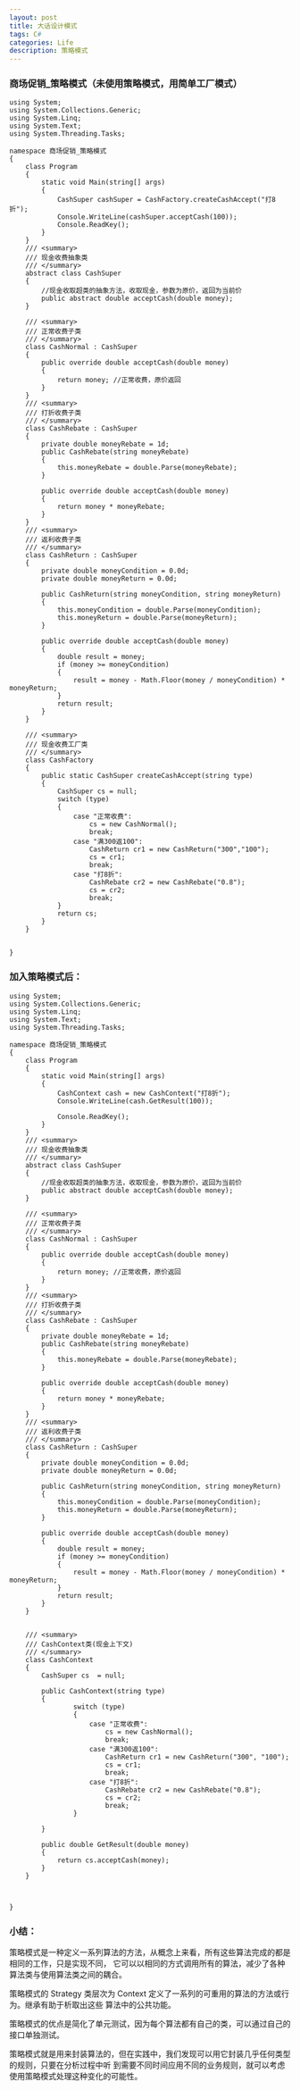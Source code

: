 ```yaml
---
layout: post
title: 大话设计模式
tags: C#
categories: Life
description: 策略模式
---
```




### 商场促销_策略模式（未使用策略模式，用简单工厂模式）

	using System;
	using System.Collections.Generic;
	using System.Linq;
	using System.Text;
	using System.Threading.Tasks;

	namespace 商场促销_策略模式
	{
		class Program
		{
			static void Main(string[] args)
			{
				CashSuper cashSuper = CashFactory.createCashAccept("打8折");
				Console.WriteLine(cashSuper.acceptCash(100));
				Console.ReadKey();
			}
		}
		/// <summary>
		/// 现金收费抽象类
		/// </summary>
		abstract class CashSuper
		{
			//现金收取超类的抽象方法，收取现金，参数为原价，返回为当前价
			public abstract double acceptCash(double money);
		}

		/// <summary>
		/// 正常收费子类
		/// </summary>
		class CashNormal : CashSuper
		{
			public override double acceptCash(double money)
			{
				return money; //正常收费，原价返回
			}
		}
		/// <summary>
		/// 打折收费子类
		/// </summary>
		class CashRebate : CashSuper
		{
			private double moneyRebate = 1d;
			public CashRebate(string moneyRebate)
			{
				this.moneyRebate = double.Parse(moneyRebate);
			}

			public override double acceptCash(double money)
			{
				return money * moneyRebate;
			}
		}
		/// <summary>
		/// 返利收费子类
		/// </summary>
		class CashReturn : CashSuper
		{
			private double moneyCondition = 0.0d;
			private double moneyReturn = 0.0d;

			public CashReturn(string moneyCondition, string moneyReturn)
			{
				this.moneyCondition = double.Parse(moneyCondition);
				this.moneyReturn = double.Parse(moneyReturn);
			}

			public override double acceptCash(double money)
			{
				double result = money;
				if (money >= moneyCondition)
				{
					result = money - Math.Floor(money / moneyCondition) * moneyReturn;
				}
				return result;
			}
		}

		/// <summary>
		/// 现金收费工厂类
		/// </summary>
		class CashFactory
		{
			public static CashSuper createCashAccept(string type)
			{
				CashSuper cs = null;
				switch (type)
				{
					case "正常收费":
						cs = new CashNormal();
						break;
					case "满300返100":
						CashReturn cr1 = new CashReturn("300","100");
						cs = cr1;
						break;
					case "打8折":
						CashRebate cr2 = new CashRebate("0.8");
						cs = cr2;
						break;
				}
				return cs;
			}
		}

		
	}

	
### 加入策略模式后：

	using System;
	using System.Collections.Generic;
	using System.Linq;
	using System.Text;
	using System.Threading.Tasks;

	namespace 商场促销_策略模式
	{
		class Program
		{
			static void Main(string[] args)
			{
				CashContext cash = new CashContext("打8折");
				Console.WriteLine(cash.GetResult(100));

				Console.ReadKey();
			}
		}
		/// <summary>
		/// 现金收费抽象类
		/// </summary>
		abstract class CashSuper
		{
			//现金收取超类的抽象方法，收取现金，参数为原价，返回为当前价
			public abstract double acceptCash(double money);
		}

		/// <summary>
		/// 正常收费子类
		/// </summary>
		class CashNormal : CashSuper
		{
			public override double acceptCash(double money)
			{
				return money; //正常收费，原价返回
			}
		}
		/// <summary>
		/// 打折收费子类
		/// </summary>
		class CashRebate : CashSuper
		{
			private double moneyRebate = 1d;
			public CashRebate(string moneyRebate)
			{
				this.moneyRebate = double.Parse(moneyRebate);
			}

			public override double acceptCash(double money)
			{
				return money * moneyRebate;
			}
		}
		/// <summary>
		/// 返利收费子类
		/// </summary>
		class CashReturn : CashSuper
		{
			private double moneyCondition = 0.0d;
			private double moneyReturn = 0.0d;

			public CashReturn(string moneyCondition, string moneyReturn)
			{
				this.moneyCondition = double.Parse(moneyCondition);
				this.moneyReturn = double.Parse(moneyReturn);
			}

			public override double acceptCash(double money)
			{
				double result = money;
				if (money >= moneyCondition)
				{
					result = money - Math.Floor(money / moneyCondition) * moneyReturn;
				}
				return result;
			}
		}


		/// <summary>
		/// CashContext类(现金上下文)
		/// </summary>
		class CashContext
		{
			CashSuper cs  = null;

			public CashContext(string type)
			{
					switch (type)
					{
						case "正常收费":
							cs = new CashNormal();
							break;
						case "满300返100":
							CashReturn cr1 = new CashReturn("300", "100");
							cs = cr1;
							break;
						case "打8折":
							CashRebate cr2 = new CashRebate("0.8");
							cs = cr2;
							break;
					}
					
			}

			public double GetResult(double money)
			{
				return cs.acceptCash(money);
			}
		}

		  

	}


### 小结：

策略模式是一种定义一系列算法的方法，从概念上来看，所有这些算法完成的都是相同的工作，只是实现不同，
它可以以相同的方式调用所有的算法，减少了各种算法类与使用算法类之间的耦合。

策略模式的 Strategy 类层次为 Context 定义了一系列的可重用的算法的方法或行为。继承有助于析取出这些
算法中的公共功能。

策略模式的优点是简化了单元测试，因为每个算法都有自己的类，可以通过自己的接口单独测试。


策略模式就是用来封装算法的，但在实践中，我们发现可以用它封装几乎任何类型的规则，只要在分析过程中听
到需要不同时间应用不同的业务规则，就可以考虑使用策略模式处理这种变化的可能性。












